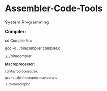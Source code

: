 # Assembler-Code-Tools
System Programming

**Compiler:**

<sub>
cd Compiler/src

gcc -o ../bin/compiler compiler.c

./../bin/compiler
</sub>

**Macroprocessor:**

<sub>
cd Macroprocessor/src

gcc -o ../bin/macroproc maproproc.c

./../bin/macroproc
</sub>
